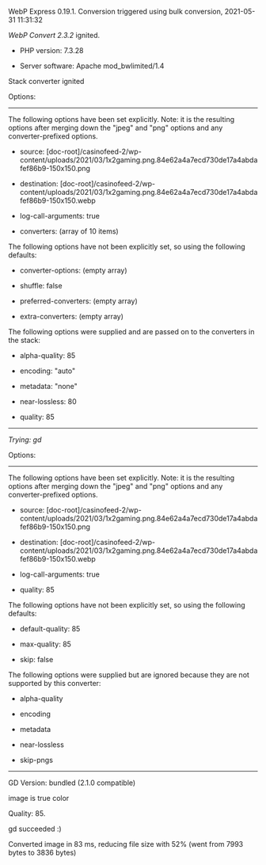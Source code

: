 WebP Express 0.19.1. Conversion triggered using bulk conversion, 2021-05-31 11:31:32

*WebP Convert 2.3.2*  ignited.
- PHP version: 7.3.28
- Server software: Apache mod_bwlimited/1.4

Stack converter ignited

Options:
------------
The following options have been set explicitly. Note: it is the resulting options after merging down the "jpeg" and "png" options and any converter-prefixed options.
- source: [doc-root]/casinofeed-2/wp-content/uploads/2021/03/1x2gaming.png.84e62a4a7ecd730de17a4abdafef86b9-150x150.png
- destination: [doc-root]/casinofeed-2/wp-content/uploads/2021/03/1x2gaming.png.84e62a4a7ecd730de17a4abdafef86b9-150x150.webp
- log-call-arguments: true
- converters: (array of 10 items)

The following options have not been explicitly set, so using the following defaults:
- converter-options: (empty array)
- shuffle: false
- preferred-converters: (empty array)
- extra-converters: (empty array)

The following options were supplied and are passed on to the converters in the stack:
- alpha-quality: 85
- encoding: "auto"
- metadata: "none"
- near-lossless: 80
- quality: 85
------------


*Trying: gd* 

Options:
------------
The following options have been set explicitly. Note: it is the resulting options after merging down the "jpeg" and "png" options and any converter-prefixed options.
- source: [doc-root]/casinofeed-2/wp-content/uploads/2021/03/1x2gaming.png.84e62a4a7ecd730de17a4abdafef86b9-150x150.png
- destination: [doc-root]/casinofeed-2/wp-content/uploads/2021/03/1x2gaming.png.84e62a4a7ecd730de17a4abdafef86b9-150x150.webp
- log-call-arguments: true
- quality: 85

The following options have not been explicitly set, so using the following defaults:
- default-quality: 85
- max-quality: 85
- skip: false

The following options were supplied but are ignored because they are not supported by this converter:
- alpha-quality
- encoding
- metadata
- near-lossless
- skip-pngs
------------

GD Version: bundled (2.1.0 compatible)
image is true color
Quality: 85. 
gd succeeded :)

Converted image in 83 ms, reducing file size with 52% (went from 7993 bytes to 3836 bytes)
